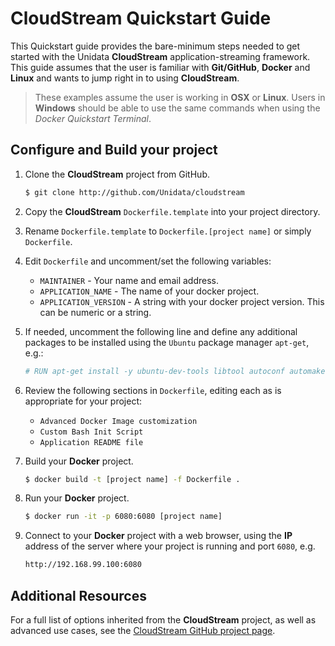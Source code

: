 CloudStream Quickstart Guide
============================

This Quickstart guide provides the bare-minimum steps needed to get started with the Unidata **CloudStream** application-streaming framework.  This guide assumes that the user is familiar with **Git/GitHub**, **Docker** and **Linux** and wants to jump right in to using **CloudStream**.

> These examples assume the user is working in **OSX** or **Linux**.  Users in **Windows** should be able to use the same commands when using the *Docker Quickstart Terminal*.

Configure and Build your project
----------

1. Clone the **CloudStream** project from GitHub.

    ````.bash
    $ git clone http://github.com/Unidata/cloudstream
    ````

2. Copy the **CloudStream** `Dockerfile.template` into your project directory.
3. Rename `Dockerfile.template` to `Dockerfile.[project name]` or simply `Dockerfile`.
4. Edit `Dockerfile` and uncomment/set the following variables:

    * `MAINTAINER` - Your name and email address.
    * `APPLICATION_NAME` - The name of your docker project.
    * `APPLICATION_VERSION` - A string with your docker project version.  This can be numeric or a string.

5. If needed, uncomment the following line and define any additional packages to be installed using the `Ubuntu` package manager `apt-get`, e.g.:

    ````.bash
    # RUN apt-get install -y ubuntu-dev-tools libtool autoconf automake
    ````

6. Review the following sections in `Dockerfile`, editing each as is appropriate for your project:

    * `Advanced Docker Image customization`
    * `Custom Bash Init Script`
    * `Application README file`

7. Build your **Docker** project.

    ````.bash
    $ docker build -t [project name] -f Dockerfile .
    ````

8. Run your **Docker** project.

    ````.bash
    $ docker run -it -p 6080:6080 [project name]
    ````

9. Connect to your **Docker** project with a web browser, using the **IP** address of the server where your project is running and port `6080`, e.g.

    ````.bash
    http://192.168.99.100:6080
    ````

Additional Resources
--------------------

For a full list of options inherited from the **CloudStream** project, as well as advanced use cases, see the [CloudStream GitHub project page](https://github.com/Unidata/cloudstream#options).
